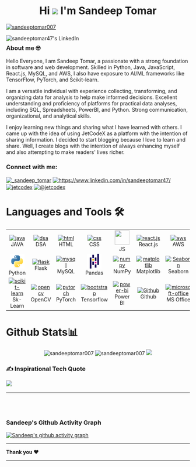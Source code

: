 <h1 align="center">Hi <img loading="lazy" src="https://raw.githubusercontent.com/iampavangandhi/iampavangandhi/master/gifs/Hi.gif" width= "28px"/> I'm Sandeep Tomar</h1><a href="#">

  <p align="left"> <img src="https://komarev.com/ghpvc/?username=sandeeptomar007&style=flat-square&label=Profile+Visitors&color=green" alt="sandeeptomar007" /> </p>

<p align="center">
<a href="https://www.linkedin.com/in/sandeeptomar47/">
    <img align = "left", alt="sandeeptomar47's LinkedIn" title="My LinkedIn Followers" src="https://img.shields.io/badge/LinkedIn-7k-blue?color=blue&label=LinkedIn&logo=linkedin&logoColor=white&style=for-the-badge" />
</a> </p>


<h1 align="center"></h1>


### About me 🤓

Hello Everyone, 
I am Sandeep Tomar, a passionate with a strong foundation in software and web development. Skilled in Python, Java, JavaScript, React.js, MySQL, and AWS, I also have exposure to AI/ML frameworks like TensorFlow, PyTorch, and Scikit-learn.

I am a versatile individual with experience collecting, transforming, and organizing data for analysis to help make informed decisions. Excellent understanding and proficiency of platforms for practical data analyses, including SQL, Spreadsheets, PowerBI, and Python. Strong communication, organizational, and analytical skills.

I enjoy learning new things and sharing what I have learned with others. I came up with the idea of using JetCodeX as a platform with the intention of sharing information. I decided to start blogging because I love to learn and share. Well, I create blogs with the intention of always enhancing myself and also attempting to make readers' lives richer.

<h3 align="left">Connect with me:</h3>
<p align="left">
<a href="https://twitter.com/_sandeep_tomar" target="blank"><img align="center" src="https://raw.githubusercontent.com/rahuldkjain/github-profile-readme-generator/master/src/images/icons/Social/twitter.svg" alt="_sandeep_tomar" height="30" width="40" /></a>
<a href="https://linkedin.com/in/sandeeptomar47/" target="blank"><img align="center" src="https://raw.githubusercontent.com/rahuldkjain/github-profile-readme-generator/master/src/images/icons/Social/linked-in-alt.svg" alt="https://www.linkedin.com/in/sandeeptomar47/" height="30" width="40" /></a>
<a href="https://instagram.com/jetcodex" target="blank"><img align="center" src="https://raw.githubusercontent.com/rahuldkjain/github-profile-readme-generator/master/src/images/icons/Social/instagram.svg" alt="jetcodex" height="30" width="40" /></a>
<a href="https://medium.com/@jetcodex" target="blank"><img align="center" src="https://raw.githubusercontent.com/rahuldkjain/github-profile-readme-generator/master/src/images/icons/Social/medium.svg" alt="@jetcodex" height="30" width="40" /></a>
</p>


# Languages and Tools 🛠

<table align="center">
  <tr> 
  <td align="center" width="96">
      <a href="#" >
        <img src="https://www.svgrepo.com/show/303388/java-4-logo.svg" width="48" height="48" alt="java" />
      </a>
      <br>JAVA
  </td>
  <td align="center" width="96">
      <a href="#">
        <img loading="lazy" src="https://www.svgrepo.com/show/486251/data-developmentscript-development.svg" alt="dsa" width="40" height="40"/>
      </a>
      <br>DSA
 </td> 
 <td align="center" width="96">
      <a href="#">
        <img loading="lazy" src="https://www.svgrepo.com/show/353884/html-5.svg" alt="html" width="40" height="40"/>
      </a>
      <br>HTML
</td>
<td align="center" width="96">
      <a href="#">
        <img loading="lazy" src="https://www.svgrepo.com/show/353623/css-3.svg" alt="css" width="40" height="40"/>
      </a>
      <br>CSS
</td>     
<td align="center" width="96">
      <a href="#">
        <img loading="lazy" src="https://www.svgrepo.com/show/373705/js-official.svg" width="40" height="40"/>
      </a>
      <br>JS
</td>
<td align="center" width="96">
      <a href="#">
        <img loading="lazy" src="https://www.svgrepo.com/show/503536/react.svg" alt="react.js" width="40" height="40"/>
      </a>
      <br>React.js
</td>
<td align="center" width="96">
      <a href="#">
        <img loading="lazy" src="https://www.svgrepo.com/show/448266/aws.svg" alt="aws" width="40" height="40"/>
      </a>
      <br>AWS
</td>
</tr>
  
<tr>
<td align="center" width="96">
     <a href="#" target="_blank">
      <img loading="lazy" src="https://raw.githubusercontent.com/devicons/devicon/master/icons/python/python-original.svg" alt="python" width="40" height="40"/>
    </a>
    <br/>Python
</td>
<td align="center" width="96">
      <a href="#">
        <img loading="lazy" src="https://hexmos.com/freedevtools/svg_icons/flask/flask-original-wordmark.svg" alt="flask" width="40" height="40"/>
      </a>
      <br>Flask
</td> 
<td align="center" width="96">
      <a href="#">
        <img loading="lazy" src="https://www.vectorlogo.zone/logos/mysql/mysql-icon.svg" alt="mysql" width="40" height="40"/>
      </a>
      <br>MySQL
</td>
<td align="center" width="96">
    <a href="#" target="_blank"> 
     <img loading="lazy" src="https://raw.githubusercontent.com/devicons/devicon/2ae2a900d2f041da66e950e4d48052658d850630/icons/pandas/pandas-original.svg" alt="pandas" width="40" height="40"/>
    </a>
    <br/> Pandas
</td>
<td align="center" width="96">
      <a href="#">
        <img loading="lazy" src="https://www.vectorlogo.zone/logos/numpy/numpy-icon.svg" alt="numpy" width="40" height="40"/>
      </a>
      <br>NumPy
</td>
<td align="center" width="96">
      <a href="#">
        <img loading="lazy" src="https://upload.wikimedia.org/wikipedia/commons/thumb/0/01/Created_with_Matplotlib-logo.svg/1024px-Created_with_Matplotlib-logo.svg.png" alt="matplotlib" width="40" height="40"/>
      </a>
      <br>Matplotlib
</td>
<td align="center" width="96">
      <a href="#">
        <img src="https://seaborn.pydata.org/_images/logo-mark-lightbg.svg" width="48" height="48" alt="Seaborn" />
      </a>
      <br>Seaborn
</td>
</tr>
  
<tr> 
<td align="center" width="96">
      <a href="#" >
        <img src="https://upload.wikimedia.org/wikipedia/commons/0/05/Scikit_learn_logo_small.svg" width="48" height="48" alt="scikit-learn" />
      </a>
      <br>Sk-Learn
</td>  
<td align="center" width="96">
      <a href="#">
        <img loading="lazy" src="https://www.vectorlogo.zone/logos/opencv/opencv-icon.svg" alt="opencv" alt="Google Data studio" width="40" height="40"/>
      </a>
      <br>OpenCV
</td>
<td align="center"  width="96">
      <a href="#">
        <img loading="lazy" src="https://www.vectorlogo.zone/logos/pytorch/pytorch-icon.svg" alt="pytorch" width="40" height="40"/>
      </a>
      <br>PyTorch
</td>
<td align="center" width="96">
      <a href="#">
        <img loading="lazy" src="https://www.vectorlogo.zone/logos/tensorflow/tensorflow-icon.svg" alt="bootstrap" width="40" height="40"/>
      </a>
      <br>Tensorflow
</td>
<td align="center" width="96">
      <a href="#">
        <img loading="lazy" src="https://www.vectorlogo.zone/logos/microsoft_powerbi/microsoft_powerbi-icon.svg" alt="power-bi" width="40" height="40"/>
      </a>
      <br>Power BI
</td> 
<td align="center" width="96">
      <a href="#">
        <img loading="lazy" src="https://www.svgrepo.com/show/512317/github-142.svg" alt="Github" width="40" height="40"/>
      </a>
      <br>Github
</td>
<td align="center" width="96">
      <a href="#">
        <img loading="lazy" src="https://www.vectorlogo.zone/logos/microsoft/microsoft-icon.svg" alt="microsoft-office" width="40" height="40"/>
      </a>
      <br>MS Office
</td>
</tr>
</table>
  

# Github Stats📊

<div align="center">
 <p>
  <img width="48%" src="https://github-readme-stats.vercel.app/api?username=sandeeptomar007&theme=merko&hide_border=false&include_all_commits=true&count_private=false"  alt="sandeeptomar007"  />
  <img width="48%" src="http://github-readme-streak-stats.herokuapp.com?user=sandeeptomar007&theme=merko&hide_border=false" alt="sandeeptomar007" />
  <img width="48%" src="https://github-readme-stats.vercel.app/api/top-langs?username=sandeeptomar007&theme=merko&hide_border=false&include_all_commits=true&count_private=false&layout=compact" />
  </p>
</div>


### ✍️ Inspirational Tech Quote
![](https://quotes-github-readme.vercel.app/api?type=horizontal&theme=merko)

---

<br/><br/>
### Sandeep's Github Activity Graph
[![Sandeep's github activity graph](https://github-readme-activity-graph.vercel.app/graph?username=sandeeptomar007&theme=merko)](https://github.com/sandeeptomar007/github-readme-activity-graph)

---

**Thank you ❤**
<hr/>




